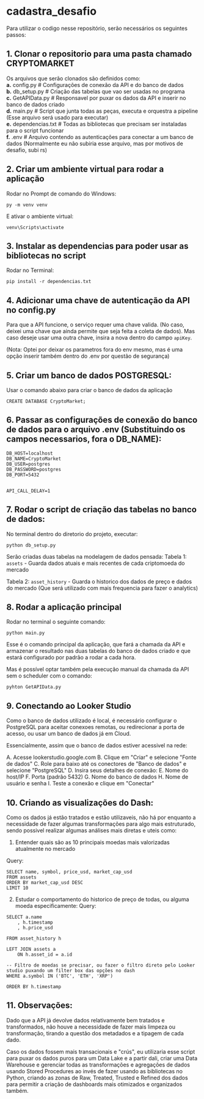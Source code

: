 # cadastra_desafio

Para utilizar o codigo nesse repositório, serão necessários os seguintes passos:

## 1. Clonar o repositorio para uma pasta chamado CRYPTOMARKET


Os arquivos que serão clonados são definidos como:\
**a.** config.py            # Configurações de conexão da API e do banco de dados \
**b.** db_setup.py          # Criação das tabelas que vao ser usadas no programa \
**c.** GetAPIData.py        # Responsavel por puxar os dados da API e inserir no banco de dados criado \
**d.** main.py              # Script que junta todas as peças, executa e orquestra a pipeline (Esse arquivo será usado para executar) \
**e.** dependencias.txt     # Todas as bibliotecas que precisam ser instaladas para o script funcionar \
**f.** .env                 # Arquivo contendo as autenticações para conectar a um banco de dados (Normalmente eu não subiria esse arquivo, mas por motivos de desafio, subi rs) 


## 2. Criar um ambiente virtual para rodar a aplicação

Rodar no Prompt de comando do Windows:
```
py -m venv venv
```

E ativar o ambiente virtual:

```
venv\Scripts\activate
```

## 3. Instalar as dependencias para poder usar as bibliotecas no script

Rodar no Terminal: 
```
pip install -r dependencias.txt
```


## 4. Adicionar uma chave de autenticação da API no config.py

Para que a API funcione, o serviço requer uma chave valida. (No caso, deixei uma chave que ainda permite que seja feita a coleta de dados).
Mas caso deseje usar uma outra chave, insira a nova dentro do campo `apiKey`. 

(Nota: Optei por deixar os parametros fora do env mesmo, mas é uma opção inserir também dentro do .env por questão de segurança)



## 5. Criar um banco de dados POSTGRESQL:

Usar o comando abaixo para criar o banco de dados da aplicação
```
CREATE DATABASE CryptoMarket;
```


## 6. Passar as configurações de conexão do banco de dados para o arquivo .env (Substituindo os campos necessarios, fora o DB_NAME):

```
DB_HOST=localhost
DB_NAME=CryptoMarket
DB_USER=postgres
DB_PASSWORD=postgres
DB_PORT=5432


API_CALL_DELAY=1
```

## 7. Rodar o script de criação das tabelas no banco de dados:

No terminal dentro do diretorio do projeto, executar:
```
python db_setup.py
```
Serão criadas duas tabelas na modelagem de dados pensada:
Tabela 1: `assets` - Guarda dados atuais e mais recentes de cada criptomoeda do mercado

Tabela 2: `asset_history` - Guarda o historico dos dados de preço e dados do mercado (Que será utilizado com mais frequencia para fazer o analytics)



## 8. Rodar a aplicação principal

Rodar no terminal o seguinte comando:
```
python main.py
```
Esse é o comando principal da aplicação, que fará a chamada da API e armazenar o resultado nas duas tabelas do banco de dados criado e que estará configurado por padrão a rodar a cada hora.

Mas é possível optar também pela execução manual da chamada da API sem o scheduler com o comando:
```
pyhton GetAPIData.py
```


## 9. Conectando ao Looker Studio

Como o banco de dados utilizado é local, é necessário configurar o PostgreSQL para aceitar conexoes remotas, ou redirecionar a porta de acesso, ou usar um banco de dados já em Cloud.

Essencialmente, assim que o banco de dados estiver acessivel na rede:

A. Acesse lookerstudio.google.com
B. Clique em "Criar" e selecione "Fonte de dados"
C. Role para baixo até os conectores de "Banco de dados" e selecione "PostgreSQL"
D. Insira seus detalhes de conexão:
E. Nome do host/IP
F. Porta (padrão 5432)
G. Nome do banco de dados
H. Nome de usuário e senha
I. Teste a conexão e clique em "Conectar"



## 10. Criando as visualizações do Dash:

Como os dados já estão tratados e estão utilizaveis, não há por enquanto a necessidade de fazer algumas transformações para algo mais estruturado, sendo possivel realizar algumas análises mais diretas e uteis como:

1. Entender quais são as 10 principais moedas mais valorizadas atualmente no mercado

Query:
```
SELECT name, symbol, price_usd, market_cap_usd 
FROM assets 
ORDER BY market_cap_usd DESC 
LIMIT 10
```

2. Estudar o comportamento do historico de preço de todas, ou alguma moeda especificamente:
Query:
```
SELECT a.name
    , h.timestamp
    , h.price_usd 

FROM asset_history h

LEFT JOIN assets a 
    ON h.asset_id = a.id

-- Filtro de moedas se precisar, ou fazer o filtro direto pelo Looker studio puxando um filter box das opções no dash
WHERE a.symbol IN ('BTC', 'ETH', 'XRP')

ORDER BY h.timestamp

```


## 11. Observações:

Dado que a API já devolve dados relativamente bem tratados e transformados, não houve a necessidade de fazer mais limpeza ou transformação, tirando a questão dos metadados e a tipagem de cada dado.

Caso os dados fossem mais transacionais e "crús", eu utilizaria esse script para puxar os dados puros para um Data Lake e a partir dali, criar uma Data Warehouse e gerenciar todas as transformações e agregações de dados usando Stored Procedures ao invés de fazer usando as bibliotecas no Python, criando as zonas de Raw, Treated, Trusted e Refined dos dados para permitir a criação de dashboards mais otimizados e organizados também.

